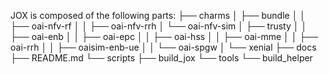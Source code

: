 JOX is composed of the following parts: 
├── charms
│   ├── bundle
│   │  ├── oai-nfv-rf
│   │  ├── oai-nfv-rrh 
│   └── oai-nfv-sim
│   ├── trusty
│   │   ├── oai-enb
│   │   ├── oai-epc
│   │   ├── oai-hss
│   │   ├── oai-mme
│   │   ├── oai-rrh
│   │   ├── oaisim-enb-ue
│   │   └── oai-spgw
│   └── xenial
├── docs
├── README.md
└── scripts
    ├── build_jox
    └── tools
        └── build_helper

